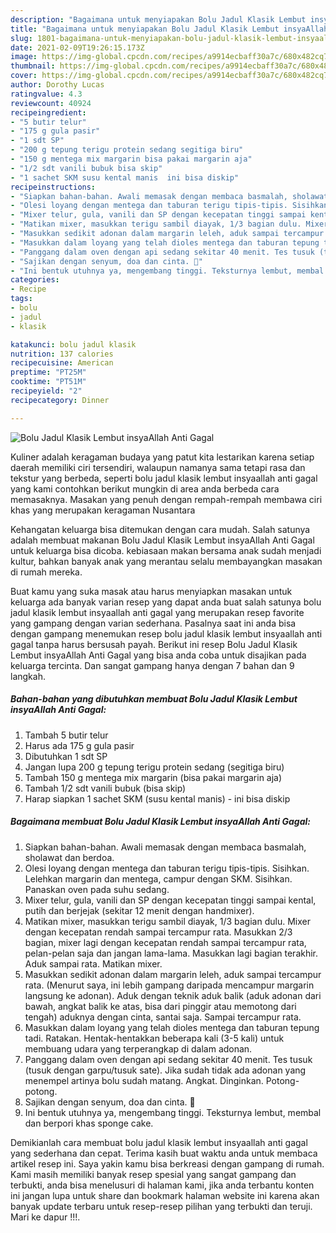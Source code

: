 ```yaml
---
description: "Bagaimana untuk menyiapakan Bolu Jadul Klasik Lembut insyaAllah Anti Gagal Luar biasa"
title: "Bagaimana untuk menyiapakan Bolu Jadul Klasik Lembut insyaAllah Anti Gagal Luar biasa"
slug: 1801-bagaimana-untuk-menyiapakan-bolu-jadul-klasik-lembut-insyaallah-anti-gagal-luar-biasa
date: 2021-02-09T19:26:15.173Z
image: https://img-global.cpcdn.com/recipes/a9914ecbaff30a7c/680x482cq70/bolu-jadul-klasik-lembut-insyaallah-anti-gagal-foto-resep-utama.jpg
thumbnail: https://img-global.cpcdn.com/recipes/a9914ecbaff30a7c/680x482cq70/bolu-jadul-klasik-lembut-insyaallah-anti-gagal-foto-resep-utama.jpg
cover: https://img-global.cpcdn.com/recipes/a9914ecbaff30a7c/680x482cq70/bolu-jadul-klasik-lembut-insyaallah-anti-gagal-foto-resep-utama.jpg
author: Dorothy Lucas
ratingvalue: 4.3
reviewcount: 40924
recipeingredient:
- "5 butir telur"
- "175 g gula pasir"
- "1 sdt SP"
- "200 g tepung terigu protein sedang segitiga biru"
- "150 g mentega mix margarin bisa pakai margarin aja"
- "1/2 sdt vanili bubuk bisa skip"
- "1 sachet SKM susu kental manis  ini bisa diskip"
recipeinstructions:
- "Siapkan bahan-bahan. Awali memasak dengan membaca basmalah, sholawat dan berdoa."
- "Olesi loyang dengan mentega dan taburan terigu tipis-tipis. Sisihkan. Lelehkan margarin dan mentega, campur dengan SKM. Sisihkan. Panaskan oven pada suhu sedang."
- "Mixer telur, gula, vanili dan SP dengan kecepatan tinggi sampai kental, putih dan berjejak (sekitar 12 menit dengan handmixer)."
- "Matikan mixer, masukkan terigu sambil diayak, 1/3 bagian dulu. Mixer dengan kecepatan rendah sampai tercampur rata. Masukkan 2/3 bagian, mixer lagi dengan kecepatan rendah sampai tercampur rata, pelan-pelan saja dan jangan lama-lama. Masukkan lagi bagian terakhir. Aduk sampai rata. Matikan mixer."
- "Masukkan sedikit adonan dalam margarin leleh, aduk sampai tercampur rata. (Menurut saya, ini lebih gampang daripada mencampur margarin langsung ke adonan). Aduk dengan teknik aduk balik (aduk adonan dari bawah, angkat balik ke atas, bisa dari pinggir atau memotong dari tengah) aduknya dengan cinta, santai saja. Sampai tercampur rata."
- "Masukkan dalam loyang yang telah dioles mentega dan taburan tepung tadi. Ratakan. Hentak-hentakkan beberapa kali (3-5 kali) untuk membuang udara yang terperangkap di dalam adonan."
- "Panggang dalam oven dengan api sedang sekitar 40 menit. Tes tusuk (tusuk dengan garpu/tusuk sate). Jika sudah tidak ada adonan yang menempel artinya bolu sudah matang. Angkat. Dinginkan. Potong-potong."
- "Sajikan dengan senyum, doa dan cinta. 🖤"
- "Ini bentuk utuhnya ya, mengembang tinggi. Teksturnya lembut, membal dan berpori khas sponge cake."
categories:
- Recipe
tags:
- bolu
- jadul
- klasik

katakunci: bolu jadul klasik 
nutrition: 137 calories
recipecuisine: American
preptime: "PT25M"
cooktime: "PT51M"
recipeyield: "2"
recipecategory: Dinner

---
```



![Bolu Jadul Klasik Lembut insyaAllah Anti Gagal](https://img-global.cpcdn.com/recipes/a9914ecbaff30a7c/680x482cq70/bolu-jadul-klasik-lembut-insyaallah-anti-gagal-foto-resep-utama.jpg)

Kuliner adalah keragaman budaya yang patut kita lestarikan karena setiap daerah memiliki ciri tersendiri, walaupun namanya sama tetapi rasa dan tekstur yang berbeda, seperti bolu jadul klasik lembut insyaallah anti gagal yang kami contohkan berikut mungkin di area anda berbeda cara memasaknya. Masakan yang penuh dengan rempah-rempah membawa ciri khas yang merupakan keragaman Nusantara

Kehangatan keluarga bisa ditemukan dengan cara mudah. Salah satunya adalah membuat makanan Bolu Jadul Klasik Lembut insyaAllah Anti Gagal untuk keluarga bisa dicoba. kebiasaan makan bersama anak sudah menjadi kultur, bahkan banyak anak yang merantau selalu membayangkan masakan di rumah mereka.



Buat kamu yang suka masak atau harus menyiapkan masakan untuk keluarga ada banyak varian resep yang dapat anda buat salah satunya bolu jadul klasik lembut insyaallah anti gagal yang merupakan resep favorite yang gampang dengan varian sederhana. Pasalnya saat ini anda bisa dengan gampang menemukan resep bolu jadul klasik lembut insyaallah anti gagal tanpa harus bersusah payah.
Berikut ini resep Bolu Jadul Klasik Lembut insyaAllah Anti Gagal yang bisa anda coba untuk disajikan pada keluarga tercinta. Dan sangat gampang hanya dengan 7 bahan dan 9 langkah.


<!--inarticleads1-->

##### Bahan-bahan yang dibutuhkan membuat Bolu Jadul Klasik Lembut insyaAllah Anti Gagal:

1. Tambah 5 butir telur
1. Harus ada 175 g gula pasir
1. Dibutuhkan 1 sdt SP
1. Jangan lupa 200 g tepung terigu protein sedang (segitiga biru)
1. Tambah 150 g mentega mix margarin (bisa pakai margarin aja)
1. Tambah 1/2 sdt vanili bubuk (bisa skip)
1. Harap siapkan 1 sachet SKM (susu kental manis) - ini bisa diskip




<!--inarticleads2-->

##### Bagaimana membuat  Bolu Jadul Klasik Lembut insyaAllah Anti Gagal:

1. Siapkan bahan-bahan. Awali memasak dengan membaca basmalah, sholawat dan berdoa.
1. Olesi loyang dengan mentega dan taburan terigu tipis-tipis. Sisihkan. Lelehkan margarin dan mentega, campur dengan SKM. Sisihkan. Panaskan oven pada suhu sedang.
1. Mixer telur, gula, vanili dan SP dengan kecepatan tinggi sampai kental, putih dan berjejak (sekitar 12 menit dengan handmixer).
1. Matikan mixer, masukkan terigu sambil diayak, 1/3 bagian dulu. Mixer dengan kecepatan rendah sampai tercampur rata. Masukkan 2/3 bagian, mixer lagi dengan kecepatan rendah sampai tercampur rata, pelan-pelan saja dan jangan lama-lama. Masukkan lagi bagian terakhir. Aduk sampai rata. Matikan mixer.
1. Masukkan sedikit adonan dalam margarin leleh, aduk sampai tercampur rata. (Menurut saya, ini lebih gampang daripada mencampur margarin langsung ke adonan). Aduk dengan teknik aduk balik (aduk adonan dari bawah, angkat balik ke atas, bisa dari pinggir atau memotong dari tengah) aduknya dengan cinta, santai saja. Sampai tercampur rata.
1. Masukkan dalam loyang yang telah dioles mentega dan taburan tepung tadi. Ratakan. Hentak-hentakkan beberapa kali (3-5 kali) untuk membuang udara yang terperangkap di dalam adonan.
1. Panggang dalam oven dengan api sedang sekitar 40 menit. Tes tusuk (tusuk dengan garpu/tusuk sate). Jika sudah tidak ada adonan yang menempel artinya bolu sudah matang. Angkat. Dinginkan. Potong-potong.
1. Sajikan dengan senyum, doa dan cinta. 🖤
1. Ini bentuk utuhnya ya, mengembang tinggi. Teksturnya lembut, membal dan berpori khas sponge cake.




Demikianlah cara membuat bolu jadul klasik lembut insyaallah anti gagal yang sederhana dan cepat. Terima kasih buat waktu anda untuk membaca artikel resep ini. Saya yakin kamu bisa berkreasi dengan gampang di rumah. Kami masih memiliki banyak resep spesial yang sangat gampang dan terbukti, anda bisa menelusuri di halaman kami, jika anda terbantu konten ini jangan lupa untuk share dan bookmark halaman website ini karena akan banyak update terbaru untuk resep-resep pilihan yang terbukti dan teruji. Mari ke dapur !!!. 
